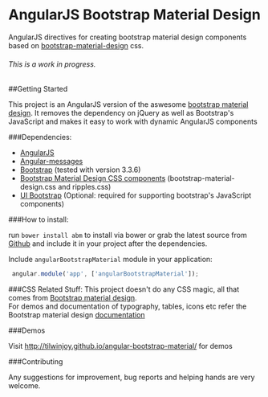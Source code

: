 # AngularJS Bootstrap Material Design

AngularJS directives for creating bootstrap material design components based on [bootstrap-material-design](http://fezvrasta.github.io/bootstrap-material-design/) css.

###### This is a work in progress.

##Getting Started

This project is an AngularJS version of the aswesome [bootstrap material design](http://fezvrasta.github.io/bootstrap-material-design/). It removes the dependency on jQuery as well as Bootstrap's JavaScript and makes it easy to work with dynamic AngularJS components

###Dependencies:
- [AngularJS](http://angularjs.org)
- [Angular-messages](http://angularjs.org)
- [Bootstrap](http://getbootstrap.com") (tested with version 3.3.6)
- [Bootstrap Material Design CSS components](http://fezvrasta.github.io/bootstrap-material-design/) (bootstrap-material-design.css and ripples.css)
- [UI Bootstrap](https://angular-ui.github.io/bootstrap/) (Optional: required for supporting bootstrap's JavaScript components)

###How to install:

run `bower install abm` to install via bower or grab the latest source from [Github](https://raw.githubusercontent.com/tilwinjoy/angular-bootstrap-material/master/dist/angular-bootstrap-material.js) and include it in your project after the dependencies. 

Include `angularBootstrapMaterial` module in your application:

```js
 angular.module('app', ['angularBootstrapMaterial']);
```

###CSS Related Stuff:
This project doesn't do any CSS magic, all that comes from [Bootstrap material design](http://fezvrasta.github.io/bootstrap-material-design).  
For demos and documentation of typography, tables, icons etc refer the Bootstrap material design [documentation](http://fezvrasta.github.io/bootstrap-material-design)

###Demos

Visit http://tilwinjoy.github.io/angular-bootstrap-material/ for demos

###Contributing

Any suggestions for improvement, bug reports and helping hands are very welcome.
